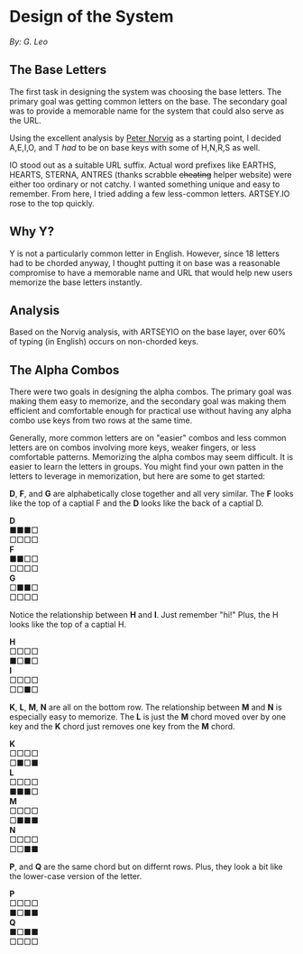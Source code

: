# Design of the System
*By: G. Leo*

## The Base Letters

The first task in designing the system was choosing the base letters. The primary goal was getting common letters on the base. The secondary goal was to provide a memorable name for the system that could also serve as the URL. 

Using the excellent analysis by [Peter Norvig](http://norvig.com/mayzner.html) as a starting point, I decided A,E,I,O, and T *had* to be on base keys with some of H,N,R,S as well.    

IO stood out as a suitable URL suffix. Actual word prefixes like EARTHS, HEARTS, STERNA, ANTRES (thanks scrabble ~~cheating~~ helper website) were either too ordinary or not catchy. I wanted something unique and easy to remember. From here, I tried adding a few less-common letters. ARTSEY.IO rose to the top quickly.  

## Why Y? 
Y is not a particularly common letter in English. However, since 18 letters had to be chorded anyway, I thought putting it on base was a reasonable compromise to have a memorable name and URL that would help new users memorize the base letters instantly.  

## Analysis
Based on the Norvig analysis, with ARTSEYIO on the base layer, over 60% of typing (in English) occurs on non-chorded keys.  

## The Alpha Combos

There were two goals in designing the alpha combos. The primary goal was making them easy to memorize, and the secondary goal was making them efficient and comfortable enough for practical use without having any alpha combo use keys from two rows at the same time.  

Generally, more common letters are on "easier" combos and less common letters are on combos involving more keys, weaker fingers, or less comfortable patterns. Memorizing the alpha combos may seem difficult. It is easier to learn the letters in groups. You might find your own patten in the letters to leverage in memorization, but here are some to get started: 

**D**, **F**, and **G** are alphabetically close together and all very similar. The **F** looks like the top of a captial F and the **D** looks like the back of a captial D.    

**D**  
■■■□  
□□□□  
**F**  
■■□□  
□□□□  
**G**  
□■■□  
□□□□  

Notice the relationship between **H** and **I**. Just remember "hi!" Plus, the H looks like the top of a captial H.    

**H**  
□□□□  
■□■□  
**I**  
□□□□  
□□■□  

**K**, **L**, **M**, **N** are all on the bottom row. The relationship between **M** and **N** is especially easy to memorize. The **L** is just the **M** chord moved over by one key and the **K** chord just removes one key from the **M** chord. 

**K**  
□□□□  
□■□■  
**L**  
□□□□  
■■■□  
**M**  
□□□□  
□■■■  
**N**  
□□□□  
□□■■  

**P**, and **Q** are the same chord but on differnt rows. Plus, they look a bit like the lower-case version of the letter. 

**P**  
□□□□  
■□■■  
**Q**  
■□■■  
□□□□  

